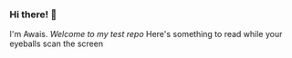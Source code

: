 ### Hi there! 👋
I'm Awais.
*Welcome to my test repo*
Here's something to read while your eyeballs scan the screen
<!--
**Awais-10/Awais-10** is a ✨ _special_ ✨ repository because its `README.md` (this file) appears on your GitHub profile.

[sc-539]

Here are some ideas to get you started:

- 🔭 I’m currently working on ...
- 🌱 I’m currently learning ...
- 👯 I’m looking to collaborate on ...
- 🤔 I’m looking for help with ...
- 💬 Ask me about ...
- 📫 How to reach me: ...
- 😄 Pronouns: ...
- ⚡ Fun fact: ...
-->
